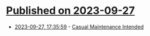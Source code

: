 # [Published on 2023-09-27](index.md)

* [2023-09-27, 17:35:59](https://lobste.rs/s/mwthtn/casual_maintenance_intended) - [Casual Maintenance Intended](https://casuallymaintained.tech)
